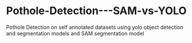 # Pothole-Detection---SAM-vs-YOLO

Pothole Detection on self annotated datasets using yolo object detection and segmentation models and SAM segmentation model

